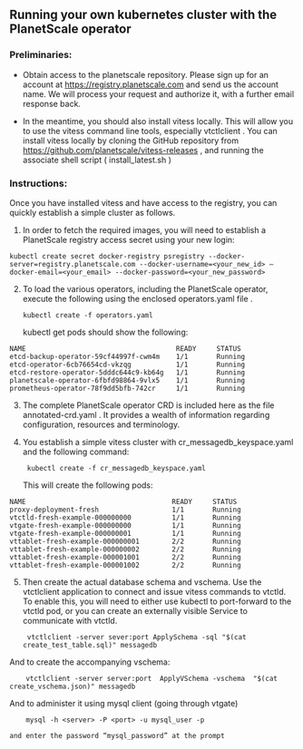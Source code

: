## Running your own kubernetes cluster with the PlanetScale operator

### Preliminaries:
* Obtain access to the planetscale repository.   Please sign up for an account at https://registry.planetscale.com and send us the account name. We will process your request and authorize it, with a further email response back.

* In the meantime, you should also install vitess locally.  This will allow you to use the vitess command line tools, especially vtctlclient .
You can install vitess locally by cloning the GitHub repository from  https://github.com/planetscale/vitess-releases , and running the associate shell script ( install_latest.sh )

### Instructions:
Once you have installed vitess and have access to the registry, you can quickly establish a simple cluster as follows. 

1. In order to fetch the required images, you will need to establish a PlanetScale registry access secret using your new login:
```
kubectl create secret docker-registry psregistry --docker-server=registry.planetscale.com --docker-username=<your_new_id> —docker-email=<your_email> --docker-password=<your_new_password>
```

2.  To load the various operators, including the PlanetScale operator, execute the following using the enclosed operators.yaml	file .
	
		kubectl create -f operators.yaml

	kubectl get pods  should show the following:

```
NAME                                     READY     STATUS 
etcd-backup-operator-59cf44997f-cwm4m    1/1       Running
etcd-operator-6cb76654cd-vkzqg           1/1       Running
etcd-restore-operator-5dddc644c9-kb64g   1/1       Running
planetscale-operator-6fbfd98864-9vlx5    1/1       Running
prometheus-operator-78f9dd5bfb-742cr     1/1       Running
```

3. The complete PlanetScale operator CRD is included here as the file annotated-crd.yaml .  It provides a wealth of information regarding configuration, resources and terminology.

4. You establish a simple vitess cluster with cr_messagedb_keyspace.yaml and the following command:

		kubectl create -f cr_messagedb_keyspace.yaml

	This will create the following pods:

```
NAME                                    READY     STATUS 
proxy-deployment-fresh                  1/1       Running
vtctld-fresh-example-000000000          1/1       Running
vtgate-fresh-example-000000000          1/1       Running
vtgate-fresh-example-000000001          1/1       Running
vttablet-fresh-example-000000001        2/2       Running
vttablet-fresh-example-000000002        2/2       Running
vttablet-fresh-example-000001001        2/2       Running
vttablet-fresh-example-000001002        2/2       Running
```

5. Then create the actual database schema and vschema.  Use the vtctlclient application to connect and issue vitess commands to vtctld.  To enable this, you will need to either use kubectl to port-forward to the vtctld pod, or you can create an externally visible Service to communicate with vtctld.

		vtctlclient -server sever:port ApplySchema -sql "$(cat create_test_table.sql)" messagedb

And to create the accompanying vschema:

		vtctlclient -server server:port  ApplyVSchema -vschema  "$(cat create_vschema.json)" messagedb

And to administer it using mysql client (going through vtgate)

		mysql -h <server> -P <port> -u mysql_user -p
	
    and enter the password “mysql_password” at the prompt

